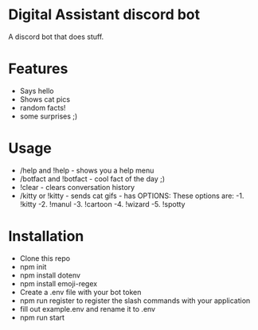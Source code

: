 # Digital Assistant discord bot
A discord bot that does stuff. 

# Features
- Says hello
- Shows cat pics
- random facts!
- some surprises ;)

# Usage
- /help and !help - shows you a help menu
- /botfact and !botfact - cool fact of the day ;)
- !clear - clears conversation history
- /kitty or !kitty - sends cat gifs - has OPTIONS:
These options are:
-1. !kitty
-2. !manul
-3. !cartoon
-4. !wizard
-5. !spotty

# Installation
- Clone this repo
- npm init
- npm install dotenv
- npm install emoji-regex
- Create a .env file with your bot token
- npm run register to register the slash commands with your application
- fill out example.env and rename it to .env
- npm run start
